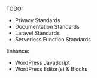 TODO:
* Privacy Standards
* Documentation Standards
* Laravel Standards
* Serverless Function Standards

Enhance:
* WordPress JavaScript
* WordPress Editor(s) & Blocks
